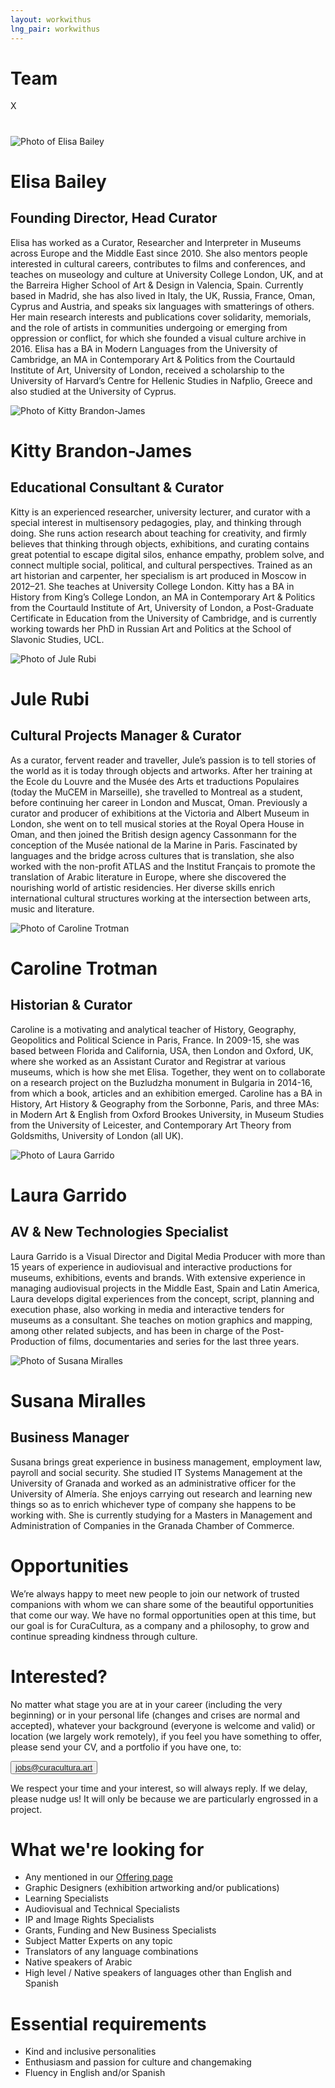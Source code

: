 ```yaml
---
layout: workwithus
lng_pair: workwithus
---
```


<h1 class="title2">Team</h1>
<div class="showPopUp">
    <div class="overlay"></div>
    <div class="img-show">
        <span>X</span>
        <img src="">
        <h1 id="namePopUp"></h1>
        <h2 id="jobPopUp"></h2>
        <p id="descPopUp"></p>
    </div>
</div>
<div class="containerTeam">
   <div class="containerMember">
       <img class="imgMembers" src="/assets/img/home/Elisa.webp" alt="Photo of Elisa Bailey"/>
       <h1>Elisa Bailey </h1>
       <h2 class="job">Founding Director, Head Curator</h2>
       <p id="desc">Elisa has worked as a Curator, Researcher and Interpreter in Museums across Europe and the Middle East since 2010. She also mentors people interested in cultural careers, contributes to films and conferences, and teaches on museology and culture at University College London, UK, and at the Barreira Higher School of Art & Design in Valencia, Spain. Currently based in Madrid, she has also lived in Italy, the UK, Russia, France, Oman, Cyprus and Austria, and speaks six languages with smatterings of others. Her main research interests and publications cover solidarity, memorials, and the role of artists in communities undergoing or emerging from oppression or conflict, for which she founded a visual culture archive in 2016.
       Elisa has a BA in Modern Languages from the University of Cambridge, an MA in Contemporary Art & Politics from the Courtauld Institute of Art, University of London, received a scholarship to the University of Harvard’s Centre for Hellenic Studies in Nafplio, Greece and also studied at the University of Cyprus.</p>
   </div>
   <div class="containerMember">
       <img class="imgMembers" src="/assets/img/home/kittyRes.webp" alt="Photo of Kitty Brandon-James"/>
       <h1>Kitty Brandon-James</h1>
       <h2 class="job">Educational Consultant & Curator</h2>
       <p id="desc">Kitty is an experienced researcher, university lecturer, and curator with a special interest in multisensory pedagogies, play, and thinking through doing. She runs action research about teaching for creativity, and firmly believes that thinking through objects, exhibitions, and curating contains great potential to escape digital silos, enhance empathy, problem solve, and connect multiple social, political, and cultural perspectives. Trained as an art historian and carpenter, her specialism is art produced in Moscow in 2012–21. She teaches at University College London.
       Kitty has a BA in History from King’s College London, an MA in Contemporary Art & Politics from the Courtauld Institute of Art, University of London, a Post-Graduate Certificate in Education from the University of Cambridge, and is currently working towards her PhD in Russian Art and Politics at the School of Slavonic Studies, UCL.
</p>
   </div>
   <div class="containerMember">
       <img  class="imgMembers" src="/assets/img/home/Rubi.webp" alt="Photo of Jule Rubi"/>
       <h1>Jule Rubi</h1>
       <h2 class="job">Cultural Projects Manager & Curator</h2>
        <p id="desc">As a curator, fervent reader and traveller, Jule’s passion is to tell stories of the world as it is today through objects and artworks. After her training at the Ecole du Louvre and the Musée des Arts et traductions Populaires (today the MuCEM in Marseille), she travelled to Montreal as a student, before continuing her career in London and Muscat, Oman. Previously a curator and producer of exhibitions at the Victoria and Albert Museum in London, she went on to tell musical stories at the Royal Opera House in Oman, and then joined the British design agency Cassonmann for the conception of the Musée national de la Marine in Paris. Fascinated by languages and the bridge across cultures that is translation, she also worked with the non-profit ATLAS and the Institut Français to promote the translation of Arabic literature in Europe, where she discovered the nourishing world of artistic residencies. Her diverse skills enrich international cultural structures working at the intersection between arts, music and literature.</p>
   </div>
   <div class="containerMember">
       <img class="imgMembers" src="/assets/img/home/caroRes.webp" alt="Photo of Caroline Trotman"/>
       <h1>Caroline Trotman</h1>
       <h2 class="job">Historian & Curator</h2>
        <p id="desc">Caroline is a motivating and analytical teacher of History, Geography, Geopolitics and Political Science in Paris, France. In 2009-15, she was based between Florida and California, USA, then London and Oxford, UK, where she worked as an Assistant Curator and Registrar at various museums, which is how she met Elisa. Together, they went on to collaborate on a research project on the Buzludzha monument in Bulgaria in 2014-16, from which a book, articles and an exhibition emerged.
        Caroline has a BA in History, Art History & Geography from the Sorbonne, Paris, and three MAs: in Modern Art & English from Oxford Brookes University, in Museum Studies from the University of Leicester, and Contemporary Art Theory from Goldsmiths, University of London (all UK).
</p>
   </div>
   <div class="containerMember">
       <img class="imgMembers" src="/assets/img/home/Laura.webp" alt="Photo of Laura Garrido"/>
       <h1>Laura Garrido</h1>
       <h2 class="job">AV & New Technologies Specialist</h2>
        <p id="desc">Laura Garrido is a Visual Director and Digital Media Producer with more than 15 years of experience in audiovisual and interactive productions for museums, exhibitions, events and brands. With extensive experience in managing audiovisual projects in the Middle East, Spain and Latin America, Laura develops digital experiences from the concept, script, planning and execution phase, also working in media and interactive tenders for museums as a consultant. She teaches on motion graphics and mapping, among other related subjects, and has been in charge of the Post-Production of films, documentaries and series for the last three years.</p>
   </div>
   <div class="containerMember">
       <img class="imgMembers" src="/assets/img/home/Susana.webp" alt="Photo of Susana Miralles"/>
       <h1>Susana Miralles</h1>
       <h2 class="job">Business Manager</h2>
        <p id="desc">Susana brings great experience in business management, employment law, payroll and social security. She studied IT Systems Management at the University of Granada and worked as an administrative officer for the University of Almería. She enjoys carrying out research and learning new things so as to enrich whichever type of company she happens to be working with. She is currently studying for a Masters in Management and Administration of Companies in the Granada Chamber of Commerce.</p>
   </div>
</div>
<div>
    <h1 class="title2">Opportunities</h1>
    <p>We’re always happy to meet new people to join our network of trusted companions with whom we can share some of the beautiful opportunities that come our way. We have no formal opportunities open at this time, but our goal is for CuraCultura, as a company and a philosophy, to grow and continue spreading kindness through culture.</p>
</div>
<div id="interested">
    <h1 class="title2">Interested?</h1>
    <p>No matter what stage you are at in your career (including the very beginning) or in your personal life (changes and crises are normal and accepted), whatever your background (everyone is welcome and valid) or location (we largely work remotely), if you feel you have something to offer, please send your CV, and a portfolio if you have one, to:</p>
    <button id="btn-email"><a class="link" href="mailto:jobs@curacultura.art">jobs@curacultura.art</a></button>
    <p>We respect your time and your interest, so will always reply. If we delay, please nudge us! It will only be because we are particularly engrossed in a project.</p>
</div>
<div>
    <h1 class="title2">What we're looking for</h1>
    <ul id="lookingfor">
    <li>Any mentioned in our  <a class="link" href="/tabs/offering.html"> Offering page </a> </li>
    <li> Graphic Designers (exhibition artworking and/or publications)</li>
    <li> Learning Specialists </li>
    <li>Audiovisual and Technical Specialists </li>
    <li>IP and Image Rights Specialists</li>
    <li>Grants, Funding and New Business Specialists</li>
    <li>Subject Matter Experts on any topic </li>
    <li>Translators of any language combinations</li>
    <li>Native speakers of Arabic</li>
    <li>High level / Native speakers of languages other than English and Spanish</li>
    </ul>
</div>
<div>
    <h1 class="title2">Essential requirements</h1>
    <ul>
        <li> Kind and inclusive personalities</li>
        <li> Enthusiasm and passion for culture and changemaking</li>
        <li> Fluency in English and/or Spanish</li>
    </ul>
</div>
